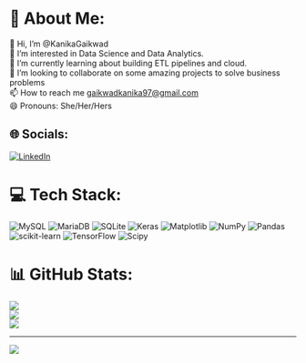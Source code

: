 # 💫 About Me:
👋 Hi, I’m @KanikaGaikwad<br>👀 I’m interested in Data Science and Data Analytics.<br>🌱 I’m currently learning about building ETL pipelines and cloud.<br>💞️ I’m looking to collaborate on some amazing projects to solve business problems<br>📫 How to reach me gaikwadkanika97@gmail.com<br>😄 Pronouns: She/Her/Hers


## 🌐 Socials:
[![LinkedIn](https://img.shields.io/badge/LinkedIn-%230077B5.svg?logo=linkedin&logoColor=white)](https://linkedin.com/in/kanika-gaikwad) 

# 💻 Tech Stack:
![MySQL](https://img.shields.io/badge/mysql-4479A1.svg?style=for-the-badge&logo=mysql&logoColor=white) ![MariaDB](https://img.shields.io/badge/MariaDB-003545?style=for-the-badge&logo=mariadb&logoColor=white) ![SQLite](https://img.shields.io/badge/sqlite-%2307405e.svg?style=for-the-badge&logo=sqlite&logoColor=white) ![Keras](https://img.shields.io/badge/Keras-%23D00000.svg?style=for-the-badge&logo=Keras&logoColor=white) ![Matplotlib](https://img.shields.io/badge/Matplotlib-%23ffffff.svg?style=for-the-badge&logo=Matplotlib&logoColor=black) ![NumPy](https://img.shields.io/badge/numpy-%23013243.svg?style=for-the-badge&logo=numpy&logoColor=white) ![Pandas](https://img.shields.io/badge/pandas-%23150458.svg?style=for-the-badge&logo=pandas&logoColor=white) ![scikit-learn](https://img.shields.io/badge/scikit--learn-%23F7931E.svg?style=for-the-badge&logo=scikit-learn&logoColor=white) ![TensorFlow](https://img.shields.io/badge/TensorFlow-%23FF6F00.svg?style=for-the-badge&logo=TensorFlow&logoColor=white) ![Scipy](https://img.shields.io/badge/SciPy-%230C55A5.svg?style=for-the-badge&logo=scipy&logoColor=%white)
# 📊 GitHub Stats:
![](https://github-readme-stats.vercel.app/api?username=KanikaGaikwad&theme=dark&hide_border=false&include_all_commits=false&count_private=false)<br/>
![](https://github-readme-streak-stats.herokuapp.com/?user=KanikaGaikwad&theme=dark&hide_border=false)<br/>
![](https://github-readme-stats.vercel.app/api/top-langs/?username=KanikaGaikwad&theme=dark&hide_border=false&include_all_commits=false&count_private=false&layout=compact)

---
[![](https://visitcount.itsvg.in/api?id=KanikaGaikwad&icon=3&color=0)](https://visitcount.itsvg.in)

<!-- Proudly created with GPRM ( https://gprm.itsvg.in ) -->